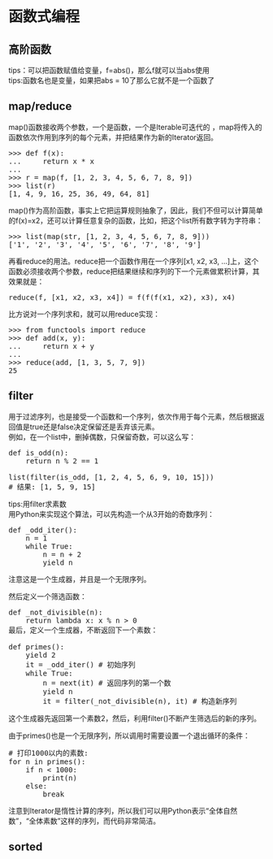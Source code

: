 # 函数式编程
## 高阶函数
tips：可以把函数赋值给变量，f=abs()，那么f就可以当abs使用  
tips:函数名也是变量，如果把abs = 10了那么它就不是一个函数了  
## map/reduce
map()函数接收两个参数，一个是函数，一个是Iterable可迭代的 ，map将传入的函数依次作用到序列的每个元素，并把结果作为新的Iterator返回。  
<pre>
>>> def f(x):
...     return x * x
...
>>> r = map(f, [1, 2, 3, 4, 5, 6, 7, 8, 9])
>>> list(r)
[1, 4, 9, 16, 25, 36, 49, 64, 81]
</pre>
map()作为高阶函数，事实上它把运算规则抽象了，因此，我们不但可以计算简单的f(x)=x2，还可以计算任意复杂的函数，比如，把这个list所有数字转为字符串：
<pre>
>>> list(map(str, [1, 2, 3, 4, 5, 6, 7, 8, 9]))
['1', '2', '3', '4', '5', '6', '7', '8', '9']</pre>
再看reduce的用法。reduce把一个函数作用在一个序列[x1, x2, x3, ...]上，这个函数必须接收两个参数，reduce把结果继续和序列的下一个元素做累积计算，其效果就是：
<pre>
reduce(f, [x1, x2, x3, x4]) = f(f(f(x1, x2), x3), x4)</pre>
比方说对一个序列求和，就可以用reduce实现：
<pre>
>>> from functools import reduce
>>> def add(x, y):
...     return x + y
...
>>> reduce(add, [1, 3, 5, 7, 9])
25</pre>
## filter
用于过滤序列，也是接受一个函数和一个序列，依次作用于每个元素，然后根据返回值是true还是false决定保留还是丢弃该元素。  
例如，在一个list中，删掉偶数，只保留奇数，可以这么写：
<pre>
def is_odd(n):
    return n % 2 == 1

list(filter(is_odd, [1, 2, 4, 5, 6, 9, 10, 15]))
# 结果: [1, 5, 9, 15]</pre>
tips:用filter求素数   
用Python来实现这个算法，可以先构造一个从3开始的奇数序列：
<pre>
def _odd_iter():
    n = 1
    while True:
        n = n + 2
        yield n</pre>
注意这是一个生成器，并且是一个无限序列。

然后定义一个筛选函数：
<pre>
def _not_divisible(n):
    return lambda x: x % n > 0
最后，定义一个生成器，不断返回下一个素数：

def primes():
    yield 2
    it = _odd_iter() # 初始序列
    while True:
        n = next(it) # 返回序列的第一个数
        yield n
        it = filter(_not_divisible(n), it) # 构造新序列</pre>
这个生成器先返回第一个素数2，然后，利用filter()不断产生筛选后的新的序列。

由于primes()也是一个无限序列，所以调用时需要设置一个退出循环的条件：
<pre>
# 打印1000以内的素数:
for n in primes():
    if n < 1000:
        print(n)
    else:
        break</pre>
注意到Iterator是惰性计算的序列，所以我们可以用Python表示“全体自然数”，“全体素数”这样的序列，而代码非常简洁。
## sorted